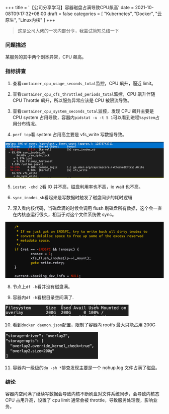 +++
title = '【公司分享学习】容器磁盘占满导致CPU飙高'
date = 2021-10-08T09:17:32+08:00
draft = false
categories = [
    "Kubernetes",
    "Docker",
    "云原生",
    "Linux内核"
]
+++

> 这是公司大佬的一次内部分享，我尝试简短总结一下

### 问题描述

某服务的其中两个副本异常，CPU 飙高。

### 指标排查

1. 查看`container_cpu_usage_seconds_total`监控，CPU 飙升，逼近 limit。

2. 查看`container_cpu_cfs_throttled_periods_total`监控，CPU 飙升伴随 CPU Throttle 飙升，所以服务异常应该是 CPU 被限流导致。

3. 查看`container_cpu_system_seconds_total`监控，发现 CPU 飙升主要是 CPU system 占用导致，容器内`pidstat -u -t 5 1`可以看到进程`%system`占用分布情况。

4. `perf top`看 system 占用高主要是 vfs_write 写数据导致。

![img.png](../images/img.png)
<!--more-->
5. `iostat -xhd 2`看 IO 并不高，磁盘利用率也不高，io wait 也不高。

6. `sync_inodes_sb`看起来是写数据时触发了磁盘同步的耗时逻辑

7. 深入看内核代码，当磁盘满的时候会调用 flush 刷磁盘所有数据，这个会一直在内核态运行很久，相当于对这个文件系统做 sync。

![img.png](../images/img02.png)

8. 节点上`df -h`看并没有磁盘满。

9. 容器内`df -h`看根目录空间满了.

![img.png](../images/img03.png)

10. 看到`docker daemon.json`配置，限制了容器内 rootfs 最大只能占用 200G

![img_1.png](../images/img04.png)

11. 容器内一级级的`du -sh *`排查发现主要是一个 nohup.log 文件占满了磁盘。

### 结论

容器内空间满了继续写数据会导致内核不断刷盘对文件系统同步，会导致内核态 CPU 占用升高，设置了 cpu limit 通常会被 throttle，导致服务处理慢，影响业务。

